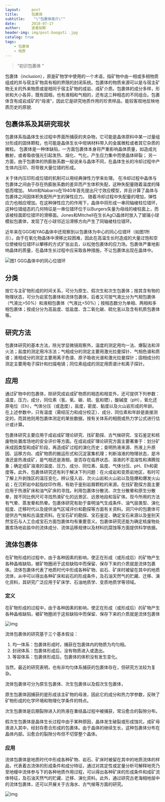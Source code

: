 ```yaml
---
layout:     post
title:      包裹体
subtitle:    "\"包裹体简介\""
date:       2018-07-17
author:     逝者如斯
header-img: img/post-baoguti .jpg
catalog: true
tags:
    - 包裹体
    - 地质
---
```


> “初识包裹体 ”


包裹体（inclusion），原是矿物学中使用的一个术语，指矿物中由一相或多相物质组成的并与宿主矿物具有相的界限的封闭系统。包裹体的物质来源可以是与宿主矿物无关的外来物质或是相同于宿主矿物的成岩、成矿介质。包裹体的成分多样，形状和大小各异，既有固相，也有液相和气相的，还有这三种相态的不同组合。包裹体含有成岩成矿的“母液”，因此它是研究地质作用的珍贵样品，能较客观地反映地质历史的原貌.

## 包裹体系及其研究现状

包裹体系指晶体生长过程中界面所捕获的夹杂物，它可能是晶体原料中某一过量组分形成的固体颗粒，也可能是晶体生长中坩埚材料带入的金属微粒或者其它杂质的微粒。 包裹体是一种体缺陷，一方面包裹体本身将严重影响晶体质量，如造成光散射，或者吸收强光引起发热、熔化、气化，产生应力集中而使晶体碎裂； 另一方面，由于包裹体的热膨胀系数一般说来与晶体不同，在晶体生长的冷却过程中产生体内压印，将导致大量位错的形成。

关于体内压印形成位错的机制可以用经典弹性力学来处理。 在冷却过程中晶体与包裹体之间由于存在热膨胀系数的差异而产生体积失配，这种失配量随着温度的降低而增加。 Mott和Nabarro在1940年首先提出尺寸效应模型，并且计算了晶体与包裹体之间因体积失配所产生的弹性应力。 随着冷却过程中失配量的增加，弹性应力也相应增加。在这种弹性应力的作用下，晶体中将形成一串同轴棱柱位错环，这种位错组态的几何特征是一串位错环位于以Burgers矢量为母线的棱柱面上，而该棱柱面即位错环的滑移面。Jones和Mitchell在生长AgCl晶体时放入了玻璃小球模拟包裹体，发现了在小球邻近沿滑移方向产生了同轴棱柱位错环。

近年来在GGG和YAG晶体中还观察到以包裹体为中心的同心位错环（如图1所示）。由于在氧化物晶体中滑移比较困难，因此在高温生长时造成的大量过饱和空位使棱柱位错环以攀移的方式扩张出去，以松弛包裹体的应力场。包裹体严重地影响晶体的质量，在晶体生长过程中应采取各种措施，不让包裹体出现在晶体中。

![图1 GGG晶体中的同心位错环](https://gss0.bdstatic.com/-4o3dSag_xI4khGkpoWK1HF6hhy/baike/s%3D220/sign=a0d449a70ae9390152028a3c4bed54f9/d058ccbf6c81800ac5d57889ba3533fa828b4701.jpg)

## 分类

按它与主矿物形成的时间关系，可分为原生、假次生和次生包裹体；按其含有物的物理状态，可分为岩浆包裹体和流体包裹体，后者又可按气液比分为气相包裹体（气液比>50%）和液相包裹体（气液比<50%）；按相态数分为单相、两相和多相包裹体；按成分分为高盐度、低盐度、含二氧化碳、硫化氢以及含有机质包裹体等。

## 研究方法

包裹体研究的基本方法，除光学显微镜观察外，温度的测定用均一法、爆裂法和淬火法；盐度的测定用冷冻法；气相成分的测定主要用激光拉曼探针、气相色谱和质谱；液相成分的测定主要用离子色谱、原子吸收光谱和激光拉曼探针；固相成分的测定主要用电子探针和扫描电镜；同位素组成的测定用质谱计和离子探针。 

## 应用

通过矿物中的包裹体，除研究成岩成矿物质的相态和相变外，还可提供下列参数：温度，压力，成分，同位素（氢、氧、碳、硫、氩和锶），酸碱度（pH），氧化还原电位（Eh），气体分压（或逸度），盐度，密度、黏度以及火山岩形成的年龄。在上述参数中，只有温度（需经压力和成分校正）、成分、同位素和年龄是直接测定的，而其他则用包裹体测定的某些数据，按有关体系的相图或热力学公式进行估计或计算。

包裹体研究主要应用于成岩成矿理论研究、找矿勘探、古气候研究、宝石鉴定和核废物处置库场地的安全评价等方面。在成岩成矿理论研究方面主要著重于：划分矿床成因类型和成矿阶段，再造成矿过程的演化历史；查明热液来源、热液上升原因、运移方向、成矿物质的搬运形式和沉淀富集机理；判断溶液的物理状态，是冷液还是热液成矿，是气相还是液相，是否存在临界状态、溶液的不混溶性和沸腾现象；确定成矿溶液的温度、压力、成分、同位素、盐度、气体分压、pH、Eh和密度等。此外，包裹体研究还有利于解决下列问题：在火成岩和变质岩地区，有时可了解上升剥蚀区的温压变化，辨认侵入岩、次火山岩和火山岩以及隐爆和爆发火山岩；在沉积岩中起指纹印作用，有助于鉴别岩屑颗粒的来源。在找矿勘探方面主要应用于热液矿床和油气矿床的寻找。利用包裹体分散流、次生分散晕和原生分散晕，按不同比例尺可寻找热液矿化的远景区、远景地段和盲矿体。现今所用的方法有气晕、蒸发晕和热晕。包裹体研究有助于查明油气生成条件、油气层类型、演化程度、迁移时代以及提供油气区域评价和勘探等方面有关资料。洞穴中的包裹体可提供古气候和古温度资料。在宝石矿的勘探、宝石鉴定、确定宝石来源以及鉴别天然宝石与人工合成宝石方面包裹体均有重要意义。包裹体研究还能为确定核废物处置库场地岩盐中的流体成分、流体运移规律以及材料抗腐蚀等方面提供科学依据。

## 流体包裹体

在矿物形成的过程中，由于各种因素的影响，使正在形成（或形成后）的矿物产生各种晶格缺陷，被矿物圈闭于这些缺陷中而保留、保存下来的介质就是流体包裹体。流体包裹体代表了地质时代中形成各种矿物、岩石、矿床时被留在其中的地质流体，从中可以得出各种矿床和岩石的形成条件，及石油天然气的贮藏、迁移、演化资料，其研究广泛应用于矿床学、石油地质学、变质地质学等领域。

### 定义

在矿物形成的过程中，由于各种因素的影响，使正在形成（或形成后）的矿物产生各种晶格缺陷，被矿物圈闭于这些缺陷中而保留、保存下来的介质就是流体包裹体  

![img](https://upload-images.jianshu.io/upload_images/11067070-d0716d2d1e31fa35.jpg)

流体包裹体的研究基于三个基本假设：

1. 均一体系：包裹体形成时，捕获在包裹体内的物质为均匀相。
2. 封闭体系：包裹体形成后，没有物质进入或逸出。
3. 等容体系：包裹体形成后，包裹体的体积没有发生变化。

当然，最近的研究表明，也有非均匀体系捕获的包裹体存在，但研究方法较为复杂。

流体包裹体可分为原生包裹体、次生包裹体以及假次生包裹体，

原生包裹体因捕获的是形成该主矿物的母液，因此它的成分和热力学参数，反映了矿物形成的化学环境和物理化学条件的特点。

次生包裹体是后期裂隙进入的热液在重结晶过程中被捕获，常沿愈合的裂隙分布。

假次生包裹体是晶体生长过程中由于某种原因，晶体发生破裂或形成蚀坑，成矿母液进入其中，经封存愈合形成的包裹体。由于晶体的继续生长，这种包裹体分布在晶体内部。沿愈合的裂隙分布但不切穿整个晶体。

### 应用

流体包裹体是地质时代中形成各种矿物、岩石、矿床时被留在其中的地质流体的样品，代表着古流体的形成条件和成分特征，通过对其定性或定量分析可解释地壳乃至地幔中流体参与下的各种地质作用过程，可以得出各种矿床的形成条件和成矿流体特征，及石油天然气的贮藏、迁移、演化资料。此外，通过研究古老海相地层中的流体包裹体，还可以开展关于古海水、古气候等方面的研究。

![img](https://upload-images.jianshu.io/upload_images/11067070-192fb32ca22ab00a.jpg)
